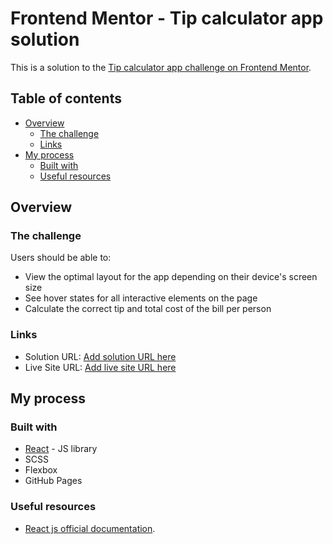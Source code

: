 # Frontend Mentor - Tip calculator app solution

This is a solution to the [Tip calculator app challenge on Frontend Mentor](https://www.frontendmentor.io/challenges/tip-calculator-app-ugJNGbJUX).

## Table of contents

- [Overview](#overview)
  - [The challenge](#the-challenge)
  - [Links](#links)
- [My process](#my-process)
  - [Built with](#built-with)
  - [Useful resources](#useful-resources)

## Overview

### The challenge

Users should be able to:

- View the optimal layout for the app depending on their device's screen size
- See hover states for all interactive elements on the page
- Calculate the correct tip and total cost of the bill per person


### Links

- Solution URL: [Add solution URL here](https://github.com/elchinhumbatov/splitter)
- Live Site URL: [Add live site URL here](https://elchinhumbatov.github.io/splitter/)

## My process

### Built with

- [React](https://reactjs.org/) - JS library
- SCSS
- Flexbox
- GitHub Pages

### Useful resources

- [React js official documentation](https://reactjs.org/docs/getting-started.html).

